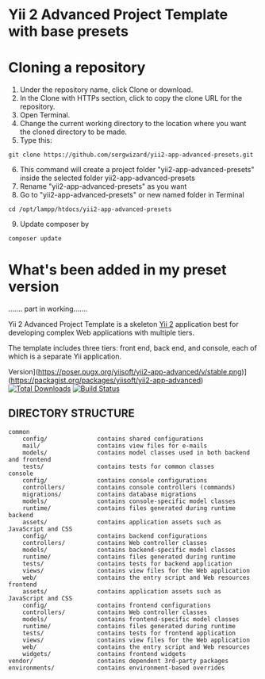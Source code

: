 Yii 2 Advanced Project Template with base presets
=================================================

Cloning a repository
====================

1. Under the repository name, click Clone or download.
2. In the Clone with HTTPs section, click  to copy the clone URL for the repository.
3. Open Terminal.
4. Change the current working directory to the location where you want the cloned directory to be made.
5. Type this: 
```
git clone https://github.com/sergwizard/yii2-app-advanced-presets.git

```
6. This command will create a project folder "yii2-app-advanced-presets" inside the selected folder yii2-app-advanced-presets 
7. Rename "yii2-app-advanced-presets" as you want
8. Go to "yii2-app-advanced-presets" or new named folder in Terminal 
```
cd /opt/lampp/htdocs/yii2-app-advanced-presets

```
9. Update composer by
```
composer update

```

What's been added in my preset version
======================================

....... part in working.......




Yii 2 Advanced Project Template is a skeleton [Yii 2](http://www.yiiframework.com/) application best for
developing complex Web applications with multiple tiers.

The template includes three tiers: front end, back end, and console, each of which
is a separate Yii application.

 Version](https://poser.pugx.org/yiisoft/yii2-app-advanced/v/stable.png)](https://packagist.org/packages/yiisoft/yii2-app-advanced)
[![Total Downloads](https://poser.pugx.org/yiisoft/yii2-app-advanced/downloads.png)](https://packagist.org/packages/yiisoft/yii2-app-advanced)
[![Build Status](https://travis-ci.org/yiisoft/yii2-app-advanced.svg?branch=master)](https://travis-ci.org/yiisoft/yii2-app-advanced)

DIRECTORY STRUCTURE
-------------------

```
common
    config/              contains shared configurations
    mail/                contains view files for e-mails
    models/              contains model classes used in both backend and frontend
    tests/               contains tests for common classes    
console
    config/              contains console configurations
    controllers/         contains console controllers (commands)
    migrations/          contains database migrations
    models/              contains console-specific model classes
    runtime/             contains files generated during runtime
backend
    assets/              contains application assets such as JavaScript and CSS
    config/              contains backend configurations
    controllers/         contains Web controller classes
    models/              contains backend-specific model classes
    runtime/             contains files generated during runtime
    tests/               contains tests for backend application    
    views/               contains view files for the Web application
    web/                 contains the entry script and Web resources
frontend
    assets/              contains application assets such as JavaScript and CSS
    config/              contains frontend configurations
    controllers/         contains Web controller classes
    models/              contains frontend-specific model classes
    runtime/             contains files generated during runtime
    tests/               contains tests for frontend application
    views/               contains view files for the Web application
    web/                 contains the entry script and Web resources
    widgets/             contains frontend widgets
vendor/                  contains dependent 3rd-party packages
environments/            contains environment-based overrides
```
